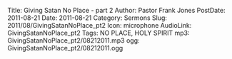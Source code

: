 Title: Giving Satan No Place - part 2
Author: Pastor Frank Jones
PostDate: 2011-08-21
Date: 2011-08-21
Category: Sermons
Slug: 2011/08/GivingSatanNoPlace_pt2
Icon: microphone
AudioLink: GivingSatanNoPlace_pt2
Tags: NO PLACE, HOLY SPIRIT
mp3: GivingSatanNoPlace_pt2/08212011.mp3
ogg: GivingSatanNoPlace_pt2/08212011.ogg
